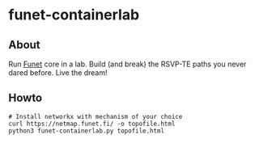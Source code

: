 # funet-containerlab

## About

Run [Funet](https://web.archive.org/web/20250114090246/https://netmap.funet.fi/) core in a lab. Build (and break) the RSVP-TE paths you never dared before. Live the dream!

## Howto

```
# Install networkx with mechanism of your choice
curl https://netmap.funet.fi/ -o topofile.html
python3 funet-containerlab.py topofile.html
```

